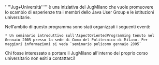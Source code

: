 '''''Jug+Università''''' è una iniziativa del JugMilano che vuole promuovere lo scambio di esperienze tra i membri dello Java User Group e le istituzioni universitarie.

Nell'ambito di questo programma sono stati organizzati i seguenti eventi:

	* Un seminario introduttivo sull'AspectOrientedProgramming tenuto nel Gennaio 2005 presso la sede di Como del Politecnico di Milano. Per maggiori informazioni si veda `seminario policomo gennaio 2005`


Chi fosse interessato a portare il JugMilano all'interno del proprio corso universitario non esiti a contattarci! 

